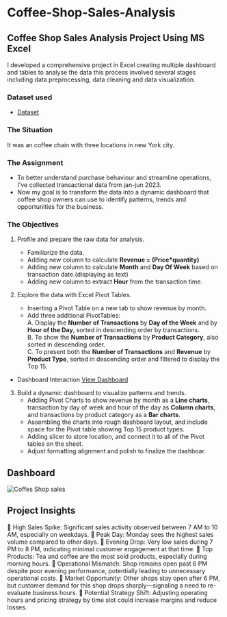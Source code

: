 # Coffee-Shop-Sales-Analysis
## Coffee Shop Sales Analysis Project Using  MS Excel

I developed a comprehensive project in Excel creating multiple dashboard and tables to analyse the data this process involved several stages including data preprocessing, data cleaning and data visualization.

### Dataset used
- <a href = "https://github.com/cspoojary/Coffee-Shop-Sales-Analysis/blob/main/Coffee%20Shop%20Sales.xlsx">Dataset</a>

### The Situation
It was an coffee chain with three locations in new York city.

### The Assignment
- To better understand purchase behaviour and streamline operations, I've collected transactional data from jan-jun 2023.
- Now my goal is to transform the data into a dynamic dashboard that coffee shop owners can use to identify patterns, trends and opportunities for the business.

### The Objectives
1. Profile and prepare the raw data for analysis.
   - Familiarize the data.
   - Adding new column to calculate **Revenue = (Price*quantity)**
   - Adding new column to calculate **Month** and **Day Of Week** based on transaction date.(displaying as text)
   - Adding new column to extract **Hour** from the transaction time.
     
2. Explore the data with Excel Pivot Tables.
   - Inserting a Pivot Table on a new tab to show revenue by month.
   - Add three additional PivotTables:<br>
     A. Display the **Number of Transactions** by **Day of the Week** and by **Hour of the Day**, sorted in descending order by transactions.<br>
     B. To show the **Number of Transactions** by **Product Category**, also sorted in descending order.<br>
     C. To present both the **Number of Transactions** and **Revenue** by **Product Type**, sorted in descending order and filtered to display the Top 15.

- Dashboard Interaction <a href = "https://github.com/cspoojary/Coffee-Shop-Sales-Analysis/blob/main/Coffee%20Shop%20Sales.xlsx">View Dashboard</a>

   
3. Build a dynamic dashboard to visualize patterns and trends.
   - Adding Pivot Charts to show revenue by month as a **Line charts**, transaction by day of week and hour of the day as **Column charts**, and transactions by product category as a **Bar charts**.
   - Assembling the charts into rough dashboard layout, and include space for the Pivot table showing Top 15 product types.
   - Adding slicer to store location, and connect it to all of the Pivot tables on the sheet.
   - Adjust formatting alignment and polish to finalize the dashboar.

## Dashboard
![Coffes Shop sales](https://github.com/user-attachments/assets/61a7a14b-ab34-4799-88b7-f283c67230ab)

## Project Insights
🔹 High Sales Spike: Significant sales activity observed between 7 AM to 10 AM, especially on weekdays.
🔹 Peak Day: Monday sees the highest sales volume compared to other days.
🔹 Evening Drop: Very low sales during 7 PM to 8 PM, indicating minimal customer engagement at that time.
🔹 Top Products: Tea and coffee are the most sold products, especially during morning hours.
🔹 Operational Mismatch: Shop remains open past 6 PM despite poor evening performance, potentially leading to unnecessary operational costs.
🔹 Market Opportunity: Other shops stay open after 6 PM, but customer demand for this shop drops sharply—signaling a need to re-evaluate business hours.
🔹 Potential Strategy Shift: Adjusting operating hours and pricing strategy by time slot could increase margins and reduce losses.



  




